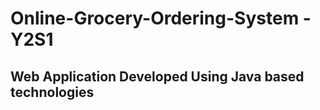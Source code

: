 # Online-Grocery-Ordering-System -Y2S1

## Web Application Developed Using Java based technologies

